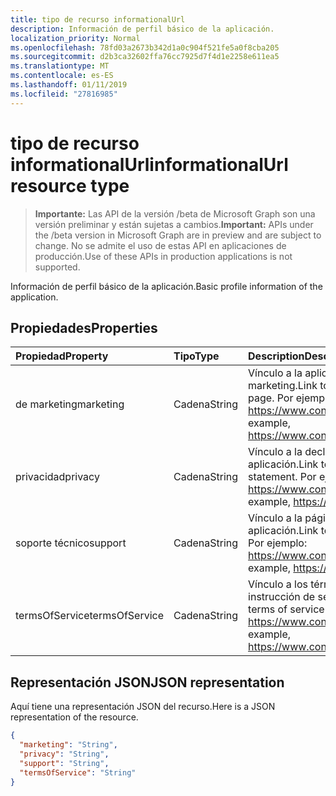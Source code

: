 ```yaml
---
title: tipo de recurso informationalUrl
description: Información de perfil básico de la aplicación.
localization_priority: Normal
ms.openlocfilehash: 78fd03a2673b342d1a0c904f521fe5a0f8cba205
ms.sourcegitcommit: d2b3ca32602ffa76cc7925d7f4d1e2258e611ea5
ms.translationtype: MT
ms.contentlocale: es-ES
ms.lasthandoff: 01/11/2019
ms.locfileid: "27816985"
---
```

# <a name="informationalurl-resource-type"></a><span data-ttu-id="4fcca-103">tipo de recurso informationalUrl</span><span class="sxs-lookup"><span data-stu-id="4fcca-103">informationalUrl resource type</span></span>

> <span data-ttu-id="4fcca-104">**Importante:** Las API de la versión /beta de Microsoft Graph son una versión preliminar y están sujetas a cambios.</span><span class="sxs-lookup"><span data-stu-id="4fcca-104">**Important:** APIs under the /beta version in Microsoft Graph are in preview and are subject to change.</span></span> <span data-ttu-id="4fcca-105">No se admite el uso de estas API en aplicaciones de producción.</span><span class="sxs-lookup"><span data-stu-id="4fcca-105">Use of these APIs in production applications is not supported.</span></span>

<span data-ttu-id="4fcca-106">Información de perfil básico de la aplicación.</span><span class="sxs-lookup"><span data-stu-id="4fcca-106">Basic profile information of the application.</span></span>

## <a name="properties"></a><span data-ttu-id="4fcca-107">Propiedades</span><span class="sxs-lookup"><span data-stu-id="4fcca-107">Properties</span></span>

| <span data-ttu-id="4fcca-108">Propiedad</span><span class="sxs-lookup"><span data-stu-id="4fcca-108">Property</span></span> | <span data-ttu-id="4fcca-109">Tipo</span><span class="sxs-lookup"><span data-stu-id="4fcca-109">Type</span></span> | <span data-ttu-id="4fcca-110">Description</span><span class="sxs-lookup"><span data-stu-id="4fcca-110">Description</span></span> |
|:---------------|:--------|:----------|
|<span data-ttu-id="4fcca-111">de marketing</span><span class="sxs-lookup"><span data-stu-id="4fcca-111">marketing</span></span>|<span data-ttu-id="4fcca-112">Cadena</span><span class="sxs-lookup"><span data-stu-id="4fcca-112">String</span></span>| <span data-ttu-id="4fcca-113">Vínculo a la aplicación de la página de marketing.</span><span class="sxs-lookup"><span data-stu-id="4fcca-113">Link to the application's marketing page.</span></span> <span data-ttu-id="4fcca-114">Por ejemplo: https://www.contoso.com/app/marketing</span><span class="sxs-lookup"><span data-stu-id="4fcca-114">For example, https://www.contoso.com/app/marketing</span></span> |
|<span data-ttu-id="4fcca-115">privacidad</span><span class="sxs-lookup"><span data-stu-id="4fcca-115">privacy</span></span>|<span data-ttu-id="4fcca-116">Cadena</span><span class="sxs-lookup"><span data-stu-id="4fcca-116">String</span></span>| <span data-ttu-id="4fcca-117">Vínculo a la declaración de privacidad de la aplicación.</span><span class="sxs-lookup"><span data-stu-id="4fcca-117">Link to the application's privacy statement.</span></span> <span data-ttu-id="4fcca-118">Por ejemplo: https://www.contoso.com/app/privacy</span><span class="sxs-lookup"><span data-stu-id="4fcca-118">For example, https://www.contoso.com/app/privacy</span></span> |
|<span data-ttu-id="4fcca-119">soporte técnico</span><span class="sxs-lookup"><span data-stu-id="4fcca-119">support</span></span>|<span data-ttu-id="4fcca-120">Cadena</span><span class="sxs-lookup"><span data-stu-id="4fcca-120">String</span></span>| <span data-ttu-id="4fcca-121">Vínculo a la página de soporte técnico de la aplicación.</span><span class="sxs-lookup"><span data-stu-id="4fcca-121">Link to the application's support page.</span></span> <span data-ttu-id="4fcca-122">Por ejemplo: https://www.contoso.com/app/support</span><span class="sxs-lookup"><span data-stu-id="4fcca-122">For example, https://www.contoso.com/app/support</span></span> |
|<span data-ttu-id="4fcca-123">termsOfService</span><span class="sxs-lookup"><span data-stu-id="4fcca-123">termsOfService</span></span>|<span data-ttu-id="4fcca-124">Cadena</span><span class="sxs-lookup"><span data-stu-id="4fcca-124">String</span></span>| <span data-ttu-id="4fcca-125">Vínculo a los términos de la aplicación de instrucción de servicio.</span><span class="sxs-lookup"><span data-stu-id="4fcca-125">Link to the application's terms of service statement.</span></span> <span data-ttu-id="4fcca-126">Por ejemplo: https://www.contoso.com/app/termsofservice</span><span class="sxs-lookup"><span data-stu-id="4fcca-126">For example, https://www.contoso.com/app/termsofservice</span></span> |

## <a name="json-representation"></a><span data-ttu-id="4fcca-127">Representación JSON</span><span class="sxs-lookup"><span data-stu-id="4fcca-127">JSON representation</span></span>
<span data-ttu-id="4fcca-128">Aquí tiene una representación JSON del recurso.</span><span class="sxs-lookup"><span data-stu-id="4fcca-128">Here is a JSON representation of the resource.</span></span>

<!-- {
  "blockType": "resource",
  "optionalProperties": [

  ],
  "@odata.type": "microsoft.graph.informationalUrl"
}-->

```json
{
  "marketing": "String",
  "privacy": "String",
  "support": "String",
  "termsOfService": "String"
}

```


<!-- uuid: 8fcb5dbc-d5aa-4681-8e31-b001d5168d79
2015-10-25 14:57:30 UTC -->
<!-- {
  "type": "#page.annotation",
  "description": "informationalUrl resource",
  "keywords": "",
  "section": "documentation",
  "tocPath": ""
}-->
